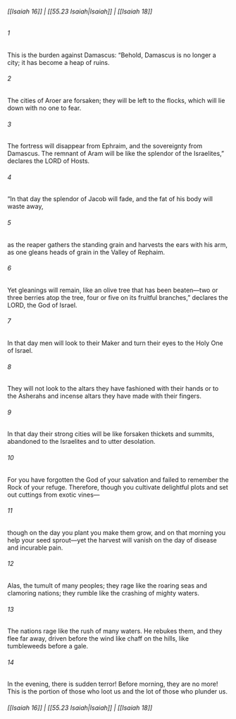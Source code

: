 
###### [[Isaiah 16]] | [[55.23 Isaiah|Isaiah]] | [[Isaiah 18]]

###### 1
This is the burden against Damascus: “Behold, Damascus is no longer a city; it has become a heap of ruins.
###### 2
The cities of Aroer are forsaken; they will be left to the flocks, which will lie down with no one to fear.
###### 3
The fortress will disappear from Ephraim, and the sovereignty from Damascus. The remnant of Aram will be like the splendor of the Israelites,” declares the LORD of Hosts.
###### 4
“In that day the splendor of Jacob will fade, and the fat of his body will waste away,
###### 5
as the reaper gathers the standing grain and harvests the ears with his arm, as one gleans heads of grain in the Valley of Rephaim.
###### 6
Yet gleanings will remain, like an olive tree that has been beaten—two or three berries atop the tree, four or five on its fruitful branches,” declares the LORD, the God of Israel.
###### 7
In that day men will look to their Maker and turn their eyes to the Holy One of Israel.
###### 8
They will not look to the altars they have fashioned with their hands or to the Asherahs and incense altars they have made with their fingers.
###### 9
In that day their strong cities will be like forsaken thickets and summits, abandoned to the Israelites and to utter desolation.
###### 10
For you have forgotten the God of your salvation and failed to remember the Rock of your refuge. Therefore, though you cultivate delightful plots and set out cuttings from exotic vines—
###### 11
though on the day you plant you make them grow, and on that morning you help your seed sprout—yet the harvest will vanish on the day of disease and incurable pain.
###### 12
Alas, the tumult of many peoples; they rage like the roaring seas and clamoring nations; they rumble like the crashing of mighty waters.
###### 13
The nations rage like the rush of many waters. He rebukes them, and they flee far away, driven before the wind like chaff on the hills, like tumbleweeds before a gale.
###### 14
In the evening, there is sudden terror! Before morning, they are no more! This is the portion of those who loot us and the lot of those who plunder us.

###### [[Isaiah 16]] | [[55.23 Isaiah|Isaiah]] | [[Isaiah 18]]

